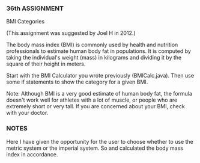 ### 36th ASSIGNMENT

BMI Categories

(This assignment was suggested by Joel H in 2012.)

The body mass index (BMI) is commonly used by health and nutrition professionals to estimate human body fat in populations. It is computed by taking the individual's weight (mass) in kilograms and dividing it by the square of their height in meters.

Start with the BMI Calculator you wrote previously (BMICalc.java). Then use some if statements to show the category for a given BMI.

Note: Although BMI is a very good estimate of human body fat, the formula doesn't work well for athletes with a lot of muscle, or people who are extremely short or very tall. If you are concerned about your BMI, check with your doctor.

### NOTES

Here I have given the opportunity for the user to choose whether to use the metric system or the imperial system. So and calculated the body mass index in accordance.
